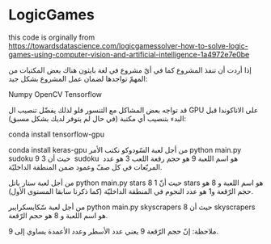 # LogicGames
this code is orginally from https://towardsdatascience.com/logicgamessolver-how-to-solve-logic-games-using-computer-vision-and-artificial-intelligence-1a4972e7e0be

إذا أردت أن تنفذ المشروع كما في أيّ مشروع في لغة بايثون هناك بعض المكتبات من المهمّ تواجدها لضمان عمل المشروع بشكل جيد:

Numpy
OpenCV
Tensorflow

قد تواجه بعض المشاكل مع التنسور فلو لذلك يفضّل تنصيب ال GPU على الاناكوندا قبل البدء بتنصيب أي مكتبة (في حال لم يتوفر لديك بشكل مسبق):


conda install tensorflow-gpu

conda install keras-gpu
من أجل لعبة السّودوكو نكتب الأمر
 python main.py sudoku 9 3
 حيث أن  sudoku  هو اسم اللعبة 9 هو حجم رقعة اللعب 3 هو عدد المربّعات في كل صفّ وعمود ضمن المنطقة الداخليّة.

من أجل لعبة ستار باتل
 python main.py stars 8 1
 حيث أنّ stars هو اسم اللعبة و 8 هو حجم الرّقعة و1 هو عدد النجوم في المنطقة الداخليّة (كما ذكرنا سابقا المستوى الأول).

من أجل لعبة سّكايسكرايبر 
python main.py skyscrapers 8 
حيث أن skyscrapers  هو اسم اللعبة و 8 هو حجم الرّقعة.

ملاحظة: إنّ حجم الرّقعة 9 يعني عدد الأسطر وعدد الأعمدة يساوي إلى 9.
